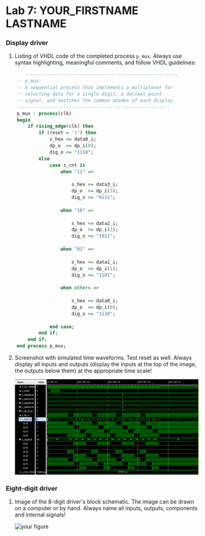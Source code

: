 # Lab 7: YOUR_FIRSTNAME LASTNAME

### Display driver

1. Listing of VHDL code of the completed process `p_mux`. Always use syntax highlighting, meaningful comments, and follow VHDL guidelines:

```vhdl
       --------------------------------------------------------
    -- p_mux:
    -- A sequential process that implements a multiplexer for
    -- selecting data for a single digit, a decimal point 
    -- signal, and switches the common anodes of each display.
    --------------------------------------------------------
    p_mux : process(clk)
    begin
        if rising_edge(clk) then
            if (reset = '1') then
                s_hex <= data0_i;
                dp_o  <= dp_i(0);
                dig_o <= "1110";
            else
                case s_cnt is
                    when "11" =>
                       
                        s_hex <= data3_i;
                        dp_o  <= dp_i(3);
                        dig_o <= "0111";

                    when "10" =>
                       
                        s_hex <= data2_i;
                        dp_o  <= dp_i(2);
                        dig_o <= "1011";
                   
                    when "01" =>
                       
                        s_hex <= data1_i;
                        dp_o  <= dp_i(1);
                        dig_o <= "1101";
                  
                    when others =>
                        
                        s_hex <= data0_i;
                        dp_o  <= dp_i(0);
                        dig_o <= "1110";
               
                end case;
            end if;
        end if;
    end process p_mux;
```

2. Screenshot with simulated time waveforms. Test reset as well. Always display all inputs and outputs (display the inputs at the top of the image, the outputs below them) at the appropriate time scale!

   ![your figure](images/sim.png)

### Eight-digit driver

1. Image of the 8-digit driver's block schematic. The image can be drawn on a computer or by hand. Always name all inputs, outputs, components and internal signals!

   ![your figure]()
